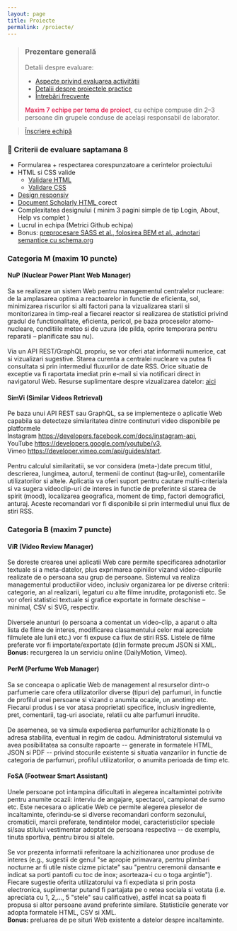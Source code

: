 ```yaml
---
layout: page
title: Proiecte
permalink: /proiecte/
---
```


> ### ️Prezentare generală
> Detalii despre evaluare:
> - <a href="https://profs.info.uaic.ro/~busaco/teach/courses/web/web-exam.html" target="_blank">Aspecte privind evaluarea activităţii </a>
> - <a href="https://profs.info.uaic.ro/~busaco/teach/courses/web/web-projects.html" target="_blank">Detalii despre proiectele practice </a> 
> - <a href="https://docs.google.com/document/d/1-kwayc6-iC5EqXXyk_laMbKxfNhz_wZPxkPNwUZPnsE/edit" target="_blank">Întrebări frecvente </a>
>
> <b style="color: #d14; font-weight:500;">Maxim 7 echipe per tema de proiect</b>, cu echipe compuse din 2–3 persoane din grupele conduse de același responsabil de laborator.
<blockquote class="slides">
    <a href="https://docs.google.com/forms/d/e/1FAIpQLSe9846o2ZHCQ4SxFs-yUOmsoKvQlAIWvFoHwWK2uHXGSGIX-Q/viewform?usp=sf_link" class="slides-link">Înscriere echipă</a>
</blockquote>

### 🎯 Criterii de evaluare saptamana 8
- Formularea + respectarea corespunzatoare a cerintelor proiectului
- HTML si CSS valide
  -  <a href="https://validator.w3.org/#validate_by_input" target="_blank">Validare HTML</a>
  -  <a href="https://jigsaw.w3.org/css-validator/#validate_by_input" target="_blank">Validare CSS</a>
- <a href="https://victorvlad19.github.io/web/css/design-responsiv/animatii-css/2022/03/01/laborator-3.html" target="_blank"> Design responsiv </a>
- <a href="https://w3c.github.io/scholarly-html/" target="_blank"> Document Scholarly HTML </a> corect
- Complexitatea designului ( minim 3 pagini simple de tip Login, About, Help vs complet )
- Lucrul in echipa (Metrici Github echipa)
- Bonus: <a href="https://victorvlad19.github.io/web/proiecte/recapitulare/design-si-interac%C5%A3iune-web/2022/03/08/laborator-4.html" target="_blank">preprocesare SASS et al., folosirea BEM et al., adnotari semantice cu schema.org </a>

### Categoria M (maxim 10 puncte)

<div class="card" markdown="1">

#### <span> <b>NuP</b> (Nuclear Power Plant Web Manager) </span>

Sa se realizeze un sistem Web pentru managementul centralelor nucleare: de la amplasarea optima a 
reactoarelor in functie de eficienta, sol, minimizarea riscurilor si alti factori pana la 
vizualizarea starii si monitorizarea in timp-real a fiecarei reactor si realizarea de 
statistici privind gradul de functionalitate, eficienta, pericol, pe baza proceselor atomo-nucleare, 
conditiile meteo si de uzura (de pilda, oprire temporara pentru reparatii – planificate sau nu). <br> <br>
Via un API REST/GraphQL propriu, se vor oferi atat informatii numerice, cat si vizualizari sugestive. 
Starea curenta a centralei nucleare va putea fi consultata si prin intermediul fluxurilor de date RSS. 
Orice situatie de exceptie va fi raportata imediat prin e-mail si via notificari direct in navigatorul Web.
Resurse suplimentare despre vizualizarea datelor: 
<a href="https://profs.info.uaic.ro/~busaco/teach/courses/cliw/web-film.html#week4">aici</a>

</div>

<div class="card" markdown="1">

#### <b>SimVi</b> (Similar Videos Retrieval)

Pe baza unui API REST sau GraphQL, sa se implementeze o aplicatie Web capabila sa detecteze 
similaritatea dintre continuturi video disponibile pe platformele 
<br> Instagram <https://developers.facebook.com/docs/instagram-api>,
<br> YouTube <https://developers.google.com/youtube/v3>,
<br> Vimeo <https://developer.vimeo.com/api/guides/start>.
<br> <br> Pentru calculul similaritatii, se vor considera (meta-)date precum titlul, descrierea, lungimea, autorul, termenii de continut (tag-urile), comentariile utilizatorilor si altele. Aplicatia va oferi suport pentru cautare multi-criteriala si va sugera videoclip-uri de interes in functie de preferinte si starea de spirit (mood), localizarea geografica, moment de timp, factori demografici, anturaj. Aceste recomandari vor fi disponibile si prin intermediul unui flux de stiri RSS.

</div>

### Categoria B (maxim 7 puncte)

<div class="card" markdown="1">

#### <b>ViR</b> (Video Review Manager)

Se doreste crearea unei aplicatii Web care permite specificarea adnotarilor 
textuale si a meta-datelor, plus exprimarea opiniilor vizand video-clipurile realizate 
de o persoana sau grup de persoane. Sistemul va realiza managementul productiilor video, 
inclusiv organizarea lor pe diverse criterii: categorie, an al realizarii, legaturi cu 
alte filme inrudite, protagonisti etc. Se vor oferi statistici textuale si grafice exportate 
in formate deschise – minimal, CSV si SVG, respectiv.  <br><br>
Diversele anunturi (o persoana a comentat un video-clip, a aparut o alta lista de filme de interes, 
modificarea clasamentului celor mai apreciate filmulete ale lunii etc.) vor fi expuse ca flux de stiri RSS.
Listele de filme preferate vor fi importate/exportate (d)in formate precum JSON si XML. <br>
<b>Bonus:</b> recurgerea la un serviciu online (DailyMotion, Vimeo).   

</div>

<div class="card" markdown="1">

#### <b>PerM</b> (Perfume Web Manager)

Sa se conceapa o aplicatie Web de management al resurselor dintr-o parfumerie care ofera 
utilizatorilor diverse (tipuri de) parfumuri, in functie de profilul unei persoane si 
vizand o anumita ocazie, un anotimp etc. Fiecarui produs i se vor atasa proprietati specifice, 
inclusiv ingrediente, pret, comentarii, tag-uri asociate, relatii cu alte parfumuri inrudite.
<br><br>
De asemenea, se va simula expedierea parfumurilor achizitionate la o adresa stabilita, eventual 
in regim de cadou. Administratorul sistemului va avea posibilitatea sa consulte 
rapoarte -- generate in formatele HTML, JSON si PDF -- privind stocurile existente 
si situatia vanzarilor in functie de categoria de parfumuri, profilul utilizatorilor,
o anumita perioada de timp etc.

</div>

<div class="card" markdown="1">

#### <b>FoSA</b> (Footwear Smart Assistant)

Unele persoane pot intampina dificultati in alegerea incaltamintei potrivite 
pentru anumite ocazii: interviu de angajare, spectacol, campionat de sumo etc. 
Este necesara o aplicatie Web ce permite alegerea pieselor de incaltaminte, 
oferindu-se si diverse recomandari conform sezonului, cromaticii, marcii preferate, 
tendintelor modei, caracteristicilor speciale si/sau stilului vestimentar adoptat de 
persoana respectiva -- de exemplu, tinuta sportiva, pentru birou si altele.
<br><br>
Se vor prezenta informatii referitoare la achizitionarea unor produse de 
interes (e.g., sugestii de genul "se apropie primavara, pentru plimbari 
nocturne ar fi utile niste cizme pictate" sau "pentru ceremonii dansante e 
indicat sa porti pantofi cu toc de inox; asorteaza-i cu o toga argintie"). 
Fiecare sugestie oferita utilizatorului va fi expediata si prin posta electronica, 
suplimentar putand fi partajata pe o retea sociala si votata 
(i.e. apreciata cu 1, 2,..., 5 "stele" sau calificative), astfel incat sa 
poata fi propusa si altor persoane avand preferinte similare. 
Statisticile generate vor adopta formatele HTML, CSV si XML.  <br>
<b>Bonus:</b> preluarea de pe situri Web existente a datelor despre incaltaminte.


</div>